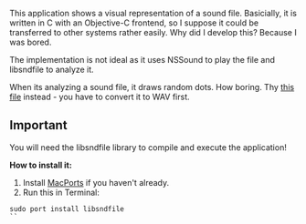 This application shows a visual representation of a sound file. Basicially, it is written in C with an Objective-C frontend, so I suppose it could be transferred to other systems rather easily. Why did I develop this? Because I was bored.

The implementation is not ideal as it uses NSSound to play the file and libsndfile to analyze it.

When its analyzing a sound file, it draws random dots. How boring. Thy [this file](http://www.darkbits.org/~per/music/oscillofun.flac "Oscillofun") instead - you have to convert it to WAV first.

## Important
You will need the libsndfile library to compile and execute the application!

**How to install it:**
1. Install [MacPorts](http://www.macports.org "MacPorts") if you haven't already.
2. Run this in Terminal:
```
sudo port install libsndfile
``